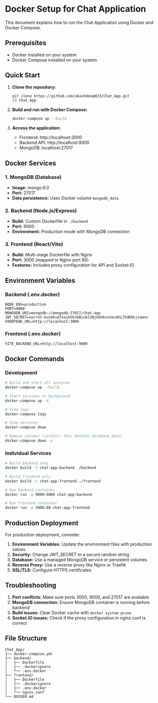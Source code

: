 # Docker Setup for Chat Application

This document explains how to run the Chat Application using Docker and Docker Compose.

## Prerequisites

- Docker installed on your system
- Docker Compose installed on your system

## Quick Start

1. **Clone the repository:**
   ```bash
   git clone https://github.com/akashdeep023/Chat_App.git
   cd Chat_App
   ```

2. **Build and run with Docker Compose:**
   ```bash
   docker-compose up --build
   ```

3. **Access the application:**
   - Frontend: http://localhost:3000
   - Backend API: http://localhost:9000
   - MongoDB: localhost:27017

## Docker Services

### 1. MongoDB (Database)
- **Image:** mongo:6.0
- **Port:** 27017
- **Data persistence:** Uses Docker volume `mongodb_data`

### 2. Backend (Node.js/Express)
- **Build:** Custom Dockerfile in `./backend`
- **Port:** 9000
- **Environment:** Production mode with MongoDB connection

### 3. Frontend (React/Vite)
- **Build:** Multi-stage Dockerfile with Nginx
- **Port:** 3000 (mapped to Nginx port 80)
- **Features:** Includes proxy configuration for API and Socket.IO

## Environment Variables

### Backend (.env.docker)
```
NODE_ENV=production
PORT=9000
MONGODB_URI=mongodb://mongodb:27017/chat-app
JWT_SECRET=secret-kvndkvdlkajkhkJkBiu6JJNjkbhkvnskcmhLJ5dKbkjsamnv
FRONTEND_URL=http://localhost:3000
```

### Frontend (.env.docker)
```
VITE_BACKEND_URL=http://localhost:9000
```

## Docker Commands

### Development
```bash
# Build and start all services
docker-compose up --build

# Start services in background
docker-compose up -d

# View logs
docker-compose logs

# Stop services
docker-compose down

# Remove volumes (careful: this deletes database data)
docker-compose down -v
```

### Individual Services
```bash
# Build backend only
docker build -t chat-app-backend ./backend

# Build frontend only
docker build -t chat-app-frontend ./frontend

# Run backend container
docker run -p 9000:9000 chat-app-backend

# Run frontend container
docker run -p 3000:80 chat-app-frontend
```

## Production Deployment

For production deployment, consider:

1. **Environment Variables:** Update the environment files with production values
2. **Security:** Change JWT_SECRET to a secure random string
3. **Database:** Use a managed MongoDB service or persistent volumes
4. **Reverse Proxy:** Use a reverse proxy like Nginx or Traefik
5. **SSL/TLS:** Configure HTTPS certificates

## Troubleshooting

1. **Port conflicts:** Make sure ports 3000, 9000, and 27017 are available
2. **MongoDB connection:** Ensure MongoDB container is running before backend
3. **Build issues:** Clear Docker cache with `docker system prune`
4. **Socket.IO issues:** Check if the proxy configuration in nginx.conf is correct

## File Structure

```
Chat_App/
├── docker-compose.yml
├── backend/
│   ├── Dockerfile
│   ├── .dockerignore
│   └── .env.docker
├── frontend/
│   ├── Dockerfile
│   ├── .dockerignore
│   ├── .env.docker
│   └── nginx.conf
└── DOCKER.md
```
